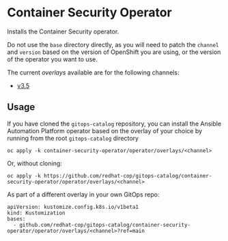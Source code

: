 # Container Security Operator

Installs the Container Security operator.

Do not use the `base` directory directly, as you will need to patch the `channel` and `version` based on the version of OpenShift you are using, or the version of the operator you want to use.

The current *overlays* available are for the following channels:
* [v3.5](overlays/v3.5)

## Usage

If you have cloned the `gitops-catalog` repository, you can install the Ansible Automation Platform operator based on the overlay of your choice by running from the root `gitops-catalog` directory

```
oc apply -k container-security-operator/operator/overlays/<channel>
```

Or, without cloning:

```
oc apply -k https://github.com/redhat-cop/gitops-catalog/container-security-operator/operator/overlays/<channel>
```

As part of a different overlay in your own GitOps repo:

```
apiVersion: kustomize.config.k8s.io/v1beta1
kind: Kustomization
bases:
  - github.com/redhat-cop/gitops-catalog/container-security-operator/operator/overlays/<channel>?ref=main
```